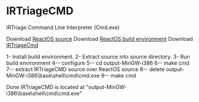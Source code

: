 # IRTriageCMD
IRTriage Command Line Interpreter (Cmd.exe)

Download [ReactOS source](http://downloads.sourceforge.net/reactos/ReactOS-0.4.0-src.zip)
Download [ReactOS build environment](http://sourceforge.net/projects/reactos/files/RosBE-Windows/i386/2.1.3/RosBE-2.1.3.exe/download)
Download [IRTriageCmd](https://github.com/AJMartel/IRTriageCMD/archive/master.zip)


   1- Install build environment.
   2- Extract source into source directory.
   3- Run build environment
   4-- configure
   5-- cd output-MinGW-i386
   6-- make cmd
   7-- extract IRTriageCMD source over ReactOS source
   8-- delete output-MinGW-i386\base\shell\cmd\cmd.exe
   9-- make cmd

Done IRTriageCMD is located at "output-MinGW-i386\base\shell\cmd\cmd.exe" 



